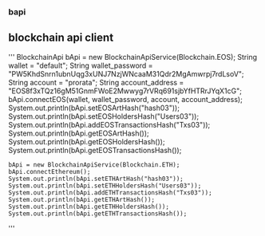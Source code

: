 ### bapi
## blockchain api client




'''
    BlockchainApi bApi = new BlockchainApiService(Blockchain.EOS);
    String wallet = "default";
    String wallet_password = "PW5KhdSnrn1ubnUqg3xUNJ7NzjWNcaaM31Qdr2MgAmwrpj7rdLsoV";
    String account = "prorata";
    String account_address = "EOS8f3xTQz16gM51GnmFWoE2Mwwyg7rVRq691sjbYfHTRrJYqX1cG";
    bApi.connectEOS(wallet, wallet_password, account, account_address);
    System.out.println(bApi.setEOSArtHash("hash03"));
    System.out.println(bApi.setEOSHoldersHash("Users03"));
    System.out.println(bApi.addEOSTransactionsHash("Txs03"));
    System.out.println(bApi.getEOSArtHash());
    System.out.println(bApi.getEOSHoldersHash());
    System.out.println(bApi.getEOSTransactionsHash());              		

    bApi = new BlockchainApiService(Blockchain.ETH);
    bApi.connectEthereum();
    System.out.println(bApi.setETHArtHash("hash03"));
    System.out.println(bApi.setETHHoldersHash("Users03"));
    System.out.println(bApi.addETHTransactionsHash("Txs03"));
    System.out.println(bApi.getETHArtHash());
    System.out.println(bApi.getETHHoldersHash());
    System.out.println(bApi.getETHTransactionsHash());
'''              	
